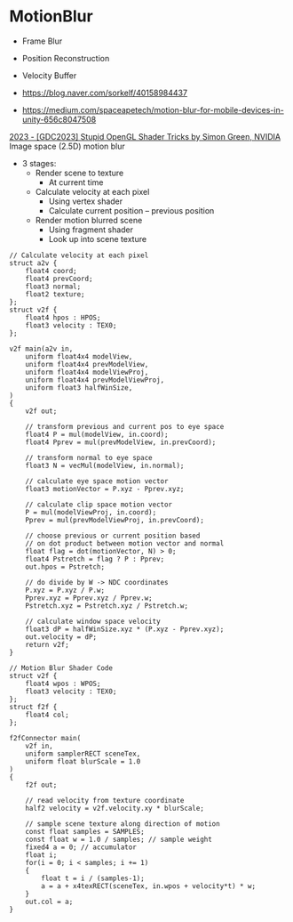 # MotionBlur

- Frame Blur
- Position Reconstruction
- Velocity Buffer


- <https://blog.naver.com/sorkelf/40158984437>
- <https://medium.com/spaceapetech/motion-blur-for-mobile-devices-in-unity-656c8047508>




[2023 - [GDC2023] Stupid OpenGL Shader Tricks by Simon Green, NVIDIA](https://www.nvidia.com/docs/io/8230/gdc2003_openglshadertricks.pdf)
Image space (2.5D) motion blur
- 3 stages:
  - Render scene to texture
    - At current time
  - Calculate velocity at each pixel
    - Using vertex shader
    - Calculate current position – previous position
  - Render motion blurred scene
    - Using fragment shader
    - Look up into scene texture

``` hlsl
// Calculate velocity at each pixel
struct a2v {
    float4 coord;
    float4 prevCoord;
    float3 normal;
    float2 texture;
};
struct v2f {
    float4 hpos : HPOS;
    float3 velocity : TEX0;
};

v2f main(a2v in,
    uniform float4x4 modelView,
    uniform float4x4 prevModelView,
    uniform float4x4 modelViewProj,
    uniform float4x4 prevModelViewProj,
    uniform float3 halfWinSize,
)
{
    v2f out;
    
    // transform previous and current pos to eye space
    float4 P = mul(modelView, in.coord);
    float4 Pprev = mul(prevModelView, in.prevCoord);

    // transform normal to eye space
    float3 N = vecMul(modelView, in.normal);
    
    // calculate eye space motion vector
    float3 motionVector = P.xyz - Pprev.xyz;
    
    // calculate clip space motion vector
    P = mul(modelViewProj, in.coord);
    Pprev = mul(prevModelViewProj, in.prevCoord);
    
    // choose previous or current position based
    // on dot product between motion vector and normal
    float flag = dot(motionVector, N) > 0;
    float4 Pstretch = flag ? P : Pprev;
    out.hpos = Pstretch;
    
    // do divide by W -> NDC coordinates
    P.xyz = P.xyz / P.w;
    Pprev.xyz = Pprev.xyz / Pprev.w;
    Pstretch.xyz = Pstretch.xyz / Pstretch.w;
    
    // calculate window space velocity
    float3 dP = halfWinSize.xyz * (P.xyz - Pprev.xyz);
    out.velocity = dP;
    return v2f;
}
```


``` hlsl
// Motion Blur Shader Code
struct v2f {
    float4 wpos : WPOS;
    float3 velocity : TEX0;
};
struct f2f {
    float4 col;
};

f2fConnector main(
    v2f in,
    uniform samplerRECT sceneTex,
    uniform float blurScale = 1.0
)
{
    f2f out;
    
    // read velocity from texture coordinate
    half2 velocity = v2f.velocity.xy * blurScale;
    
    // sample scene texture along direction of motion
    const float samples = SAMPLES;
    const float w = 1.0 / samples; // sample weight
    fixed4 a = 0; // accumulator
    float i;
    for(i = 0; i < samples; i += 1)
    {
        float t = i / (samples-1);
        a = a + x4texRECT(sceneTex, in.wpos + velocity*t) * w;
    }
    out.col = a;
}
```

